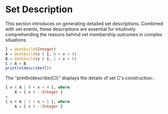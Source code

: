 # Set Description
This section introduces on generating detailed set descriptions. Combined
with set events, these descriptions are essential for intuitively
comprehending the reasons behind set membership outcomes in complex
situations.

```julia
I = @setbuild(Integer)
A = @setbuild(x ∈ I, 0 < x < 4)
B = @setbuild(x ∈ I, 1 < x < 5)
C = A ∩ B
println(describe(C))
```

The "println(describe(C))" displays the details of set C's
construction.:
```julia
{ x ∈ A | 0 < x < 4 }, where
    A = { x ∈ ::Integer }
∩
{ x ∈ A | 1 < x < 5 }, where
    A = { x ∈ ::Integer }
```
